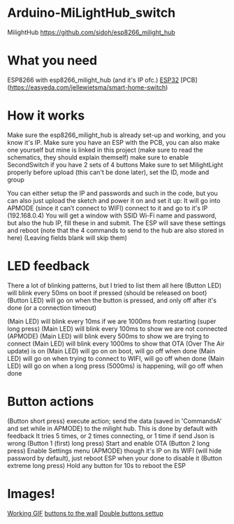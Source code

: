 # Arduino-MiLightHub_switch
 MilightHub https://github.com/sidoh/esp8266_milight_hub

# What you need
ESP8266 with esp8266_milight_hub (and it's IP ofc.)
[ESP32](https://dl.espressif.com/dl/package_esp32_index.json)
[PCB] (https://easyeda.com/jellewietsma/smart-home-switch)

# How it works
Make sure the esp8266_milight_hub is already set-up and working, and you know it's IP.
Make sure you have an ESP with the PCB, you can also make one yourself but mine is linked in this project (make sure to read the schematics, they should explain themself)
make sure to enable SecondSwitch if you have 2 sets of 4 buttons
Make sure to set MilightLight properly before upload (this can't be done later), set the ID, mode and group

You can either setup the IP and passwords and such in the code, but you can also just upload the sketch and power it on and set it up: 
It will go into APMODE (since it can’t connect to WIFI) connect to it and go to it's IP (192.168.0.4)
You will get a window with SSID Wi-Fi name and password, but also the hub IP, fill these in and submit. 
The ESP will save these settings and reboot (note that the 4 commands to send to the hub are also stored in here) (Leaving fields blank will skip them)

# LED feedback
There a lot of blinking patterns, but I tried to list them all here
(Button LED) will blink every 50ms on boot if pressed (should be released on boot)
(Button LED) will go on when the button is pressed, and only off after it's done (or a connection timeout)

(Main LED) will blink every 10ms if we are 1000ms from restarting (super long press)
(Main LED) will blink every 100ms to show we are not connected (APMODE)
(Main LED) will blink every 500ms to show we are trying to connect
(Main LED) will blink every 1000ms to show that OTA (Over The Air update) is on
(Main LED) will go on on boot, will go off when done
(Main LED) will go on when trying to connect to WIFI, will go off when done
(Main LED) will go on when a long press (5000ms) is happening, will go off when done

# Button actions
(Button short press) execute action; send the data (saved in 'CommandsA' and set while in APMODE) to the milight hub. This is done by default with feedback
It tries 5 times, or 2 times connecting, or 1 time if send Json is wrong
(Button 1 (first) long press) Start and enable OTA
(Button 2 long press) Enable Settings menu (APMODE) though it's IP on its WIFI (will hide password by default), just reboot ESP when your done to disable it
(Button extreme long press) Hold any button for 10s to reboot the ESP

# Images!
[Working GIF](https://github.com/jellewie/Arduino-MiLightHub_switch/blob/master/Untitled%20Project.gif)
[buttons to the wall](https://raw.githubusercontent.com/jellewie/Arduino-MiLightHub_switch/master/3D/Single.jpg)
[Double buttons settup](https://raw.githubusercontent.com/jellewie/Arduino-MiLightHub_switch/master/3D/Double.jpg)
